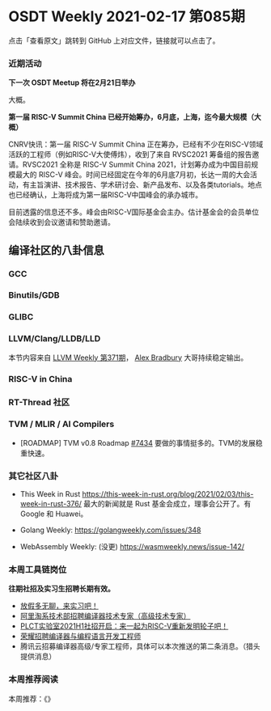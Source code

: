 # OSDT Weekly 2021-02-17 第085期

点击「查看原文」跳转到 GitHub 上对应文件，链接就可以点击了。

### 近期活动

**下一次 OSDT Meetup 将在2月21日举办**

大概。

**第一届 RISC-V Summit China 已经开始筹办，6月底，上海，迄今最大规模（大概）**

CNRV快讯：第一届 RISC-V Summit China 正在筹办，已经有不少在RISC-V领域活跃的工程师（例如RISC-V大使傅炜），收到了来自 RVSC2021 筹备组的报告邀请。RVSC2021 全称是 RISC-V Summit China 2021，计划筹办成为中国目前规模最大的 RISC-V 峰会。时间已经固定在今年的6月底7月初，长达一周的大会活动，有主旨演讲、技术报告、学术研讨会、新产品发布、以及各类tutorials。地点也已经确认，上海将成为第一届RISC-V中国峰会的承办城市。

目前透露的信息还不多。峰会由RISC-V国际基金会主办。估计基金会的会员单位会陆续收到会议邀请和赞助邀请。

## 编译社区的八卦信息

### GCC

### Binutils/GDB

### GLIBC

### LLVM/Clang/LLDB/LLD

本节内容来自 [LLVM Weekly 第371期](http://llvmweekly.org/issue/371)，
[Alex Bradbury](https://www.linkedin.com/in/alex-bradbury/) 大哥持续稳定输出。

### RISC-V in China

### RT-Thread 社区

### TVM / MLIR / AI Compilers

- [ROADMAP] TVM v0.8 Roadmap [#7434](https://github.com/apache/tvm/issues/7434)
  要做的事情挺多的。TVM的发展稳重快速。

### 其它社区八卦

- This Week in Rust
  https://this-week-in-rust.org/blog/2021/02/03/this-week-in-rust-376/
  最大的新闻就是 Rust 基金会成立，理事会公开了。有 Google 和 Huawei。

- Golang Weekly:
  https://golangweekly.com/issues/348

- WebAssembly Weekly: (没更)
  https://wasmweekly.news/issue-142/

### 本周工具链岗位

**往期社招及实习生招聘长期有效。**

- [放假多无聊，来实习吧！](https://mp.weixin.qq.com/s/pWjPrHtaWnzWbPfqqcX1cQ)
- [阿里淘系技术部招聘编译器技术专家（高级技术专家）](https://mp.weixin.qq.com/s/Yr_XA_L9fCI8IvhuudwTkQ)
- [PLCT实验室2021H1社招开启：来一起为RISC-V重新发明轮子吧！](https://mp.weixin.qq.com/s/9BUJ1-LbHGm-Lhs_Lavzjw)
- [荣耀招聘编译器与编程语言开发工程师](https://mp.weixin.qq.com/s/XaLAhjLP6fhj3Vl-mUjXng)
- 腾讯云招募编译器高级/专家工程师，具体可以本次推送的第二条消息。（猎头提供消息）

### 本周推荐阅读

本周推荐：《》
